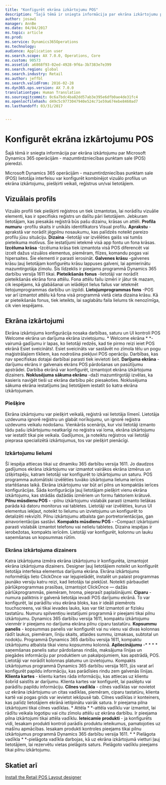 ```yaml
---
title: "Konfigurēt ekrāna izkārtojumu POS"
description: "Šajā tēmā ir sniegta informācija par ekrāna izkārtojumu par Microsoft Dynamics 365 operācijām - mazumtirdzniecības punktam sale (POS) pieredzi."
author: josaw1
manager: AnnBe
ms.date: 04/04/2017
ms.topic: article
ms.prod: 
ms.service: Dynamics365Operations
ms.technology: 
audience: Application user
ms.search.scope: AX 7.0.0, Operations, Core
ms.custom: 90573
ms.assetid: a6868f93-02ed-4928-9f6a-3b7383e7e399
ms.search.region: global
ms.search.industry: Retail
ms.author: jeffbl
ms.search.validFrom: 2016-02-28
ms.dyn365.ops.version: AX 7.0.0
translationtype: Human Translation
ms.sourcegitcommit: 0c6a7bdc4ba82dd57ab3e395e6dfb0ae4de31fc4
ms.openlocfilehash: d49c5c9773047940e524c71e59a674ebe8460ad7
ms.lasthandoff: 03/31/2017


---
```


# <a name="configure-screen-layouts-for-pos"></a>Konfigurēt ekrāna izkārtojumu POS

Šajā tēmā ir sniegta informācija par ekrāna izkārtojumu par Microsoft Dynamics 365 operācijām - mazumtirdzniecības punktam sale (POS) pieredzi.

Microsoft Dynamics 365 operācijām - mazumtirdzniecības punktam sale (POS) lietotāja interfeisu var konfigurēt kombinējot vizuālo profilus un ekrāna izkārtojumu, piešķirti veikali, reģistrus un/vai lietotājiem.

## <a name="visual-profile"></a>Vizuālais profils
Vizuālo profili tiek piešķirti reģistros un tiek izmantotas, lai norādītu vizuālie elementi, kas ir specifisks reģistrs un dalītu pāri lietotājiem. Jebkuram lietotājam, kas piesakās reģistrā būs pašu dizainu, krāsas un attēli. **Profila numuru** -profilu skaits ir unikāls identifikators Visual profilu. **Aprakstu** -aprakstā var norādīt jēgpilnu nosaukumu, kas palīdzēs noteikt pareizo profilu jūsu situāciju. **Dizaina** -lietotāji var izvēlēties gaišs vai tumšs pieteikuma motīvus. Šie iestatījumi ietekmē visā app fontu un fona krāsas. **Izcēluma krāsa** -Izcēluma krāsa tiek izmantota visā POS diferencēt vai izcelt dažus vizuālos elementus, piemēram, flīzes, komandu pogas vai hipersaites. Šie elementi ir parasti ierosināt. **Galvenes krāsu** -galvenes krāsu ļauj lietotājam konfigurētu krāsu lappuses galveni, lai apmierinātu mazumtirgotāja zīmolu. Šis līdzeklis ir pieejams programmā Dynamics 365 darbību versija 1611 tikai. **Pieteikšanās fonus** -lietotāji var norādīt pieteikšanās ekrāna fona attēlu. Fona attēlu failu izmēri ir jātur tik mazam, cik iespējams, kā glabāšanai un ielādējot lielus failus var ietekmēt lietojumprogrammas darbību un izpildi. **Lietojumprogrammas fons** -POS var arī izmantot attēlu kā fona visā programmā vietā cieta dizaina krāsu. Kā ar pieteikšanās fonus, tiek ieteikts, lai saglabātu faila lielums tik nenozīmīga, cik vien iespējams.

## <a name="screen-layouts"></a>Ekrāna izkārtojumi
Ekrāna izkārtojums konfigurācija nosaka darbības, saturu un UI kontroli POS Welcome ekrāna un darījuma ekrāna izvietojumu. * Welcome ekrāna * *-vairumā gadījumu ir lapas, ko lietotāji redzēs, kad tie pirmo reizi ieiet POS ekrānā Esiet sveicināts!. Esiet sveicināts var sastāvēt no zīmola tēlu un pogu maģistrālajiem tīkliem, kas nodrošina piekļuvi POS operāciju. Darbības, kas nav specifiskas dotajai darbībai parasti tiek ievietoti šeit. **Darījuma ekrāna** -darījumu ekrāns ir galvenais ekrāns POS pārdošanas un pasūtījumu apstrādei. Darbība ekrānā var konfigurēt, izmantojot ekrāna izkārtojuma dizainers. **Noklusējuma sākuma ekrānu** -daži mazumtirgotāji izvēlas, ka kasieris naviģēt tieši uz ekrāna darbību pēc piesakoties. Noklusējuma sākuma ekrāna iestatījums ļauj lietotājiem iestatīt šo katra ekrāna izkārtojumam.

### <a name="assignment"></a>Piešķire

Ekrāna izkārtojumu var piešķirt veikalā, reģistrā vai lietotāja līmenī. Lietotāja uzdevuma ignorē reģistru un glabāt norīkojumu, un ignorē reģistra uzdevums veikalu nodošanu. Vienkāršs scenārijs, kur visi lietotāji izmanto tādu pašu izkārtojumu neatkarīgi no reģistra vai loma, ekrāna izkārtojumu var iestatīt tikai pie veikala. Gadījumos, ja noteiktu reģistros vai lietotāji pieprasa specializētā izkārtojumus, tos var piešķirt pienācīgi.

### <a name="layout-sizes"></a>Izkārtojumu lielumi

Šī iespēja attiecas tikai uz dinamiku 365 darbību versija 1611. Jo daudzos gadījumos ekrāna izkārtojumu var izmantot vairākos ekrāna izmērus un izšķirtspēju, katram lietotāji var konfigurēt to izkārtojumu un saturu. POS programma automātiski izvēlēties tuvāko izkārtojuma lieluma ierīces startēšanas laikā. Ekrāna izkārtojumu var būt arī pilns un kompaktās ierīces konfigurācijas. Šāda konfigurācija ļauj lietotājam piešķirt vienu ekrāna izkārtojumu, kas strādās dažādās izmēriem un formu faktoriem krātuvē. **Pilnu mūsdienu POS -** -pilnu izkārtojumu vislabāk parasti izmanto lielākas parāda kā datoru monitorus vai tabletes. Lietotāji var izvēlēties, kurus UI elementus iekļaut, noteikt to lielumu un izvietojumu un konfigurēt to detalizēti rekvizīti. Pilnu izkārtojumu atbalsta gan portretorientācijas, gan ainavorientācijas sastāvi. **Kompakts mūsdienu POS -** -Compact izkārtojumi parasti vislabāk izmantot telefonu vai nelielu tabletes. Dizaina iespējas ir ierobežotas, kompakts ierīcēm. Lietotāji var konfigurēt, kolonnu un lauku saņemšanas un kopsummas rūtīm.

### <a name="screen-layout-designer"></a>Ekrāna izkārtojuma dizainers

Katra izkārtojuma izmēra ekrāna izkārtojumu ir konfigurēta, izmantojot ekrāna izkārtojuma dizainers. Designer ļauj lietotājiem noteikt un konfigurēt lietotāja interfeisa elementus darījuma ekrāna. Ekrāna izkārtojums noformētājs lieto ClickOnce var lejupielādēt, instalēt un palaist programmas jaunāko versiju katru reizi, kad lietotājs tai piekļūst. Noteikti pārbaudiet pārlūkprogrammas prasības, izmantojot ClickOnce — dažās pārlūkprogrammās, piemēram, hroma, pieprasīt paplašinājumi. **Ciparu** -numura paliktnis ir galvenā lietotāja ievadi POS darījumu ekrānā. To var konfigurēt, lai parādītu visu ekrāna bloks, kas ir ideāli piemērots touchscreens, vai tikai ievades lauks, kas var tikt izmantoti ar fizisku tastatūru. Numuru spilventiņu iestatījumi programmā ir pieejami tikai pilnu izkārtojumu. Dynamics 365 darbību versija 1611, kompaktu izkārtojumu vienmēr ir pieejams no darījuma ekrāna pilnu ciparu tastatūru. **Kopsummu panelis** - kopsummas panelis var konfigurēt vai nu vienu vai divas kolonnas rādīt laukus, piemēram, līniju skaits, atlaides summu, izmaksas, subtotal un nodokļu. Programmā Dynamics 365 darbību versija 1611, kompaktu izkārtojumu atbalsta tikai vienu kopsummu kolonnā. **Apliecinājumu** -* * * * saņemšanas panelis satur pārdošanas rindās, maksājuma līnijas un piegādes informāciju par produktiem un pakalpojumiem, kas apstrādā, POS. Lietotāji var norādīt kolonnas platumu un izvietojumu. Kompakts izkārtojumus programmā Dynamics 365 darbību versija 1611, jūs varat arī konfigurēt papildu informāciju, kas parādīsies rindu zem galvenās līnijas. **Klienta kartes** - klientu kartes rāda informāciju, kas attiecas uz klientu šobrīd saistīts ar darījumu. Klienta kartes var konfigurēt, lai paslēptu vai parādītu papildu informāciju. **Cilnes vadīkla** - cilnes vadīklas var novietot uz ekrāna izkārtojumu un citas vadīklas, piemēram, ciparu tastatūru, klienta kartē vai pogas grids var ievietot iekšpusē tab. Cilnes vadīklas ir konteiners, kas palīdz lietotājiem ekrānā ietilpinātu vairāk satura. Ir pieejama pilna izkārtojumi tikai cilnes vadīklas. * Attēla * *-attēla vadīklu var izmantot, lai rādītu veikala logotipu vai citu zīmolu attēlu uz ekrāna darbību. Ir pieejama pilna izkārtojumi tikai attēla vadīklu. **Ieteicamie produkti** - ja konfigurēts vidi, Iesakam produkti kontroli parādīs produktu ieteikumus, pamatojoties uz mašīnu apmācības. Iesakam produkti kontroles pieejams tikai pilnu izkārtojumus programmā Dynamics 365 darbību versija 1611. * * Pielāgota vadīkla * *-pielāgota vadīkla darbojas, kā uz ekrāna izkārtojumā vietturi ļauj lietotājiem, lai rezervētu vietas pielāgots saturs. Pielāgoto vadīklu pieejams tikai pilnu izkārtojumu.

<a name="see-also"></a>Skatiet arī
--------

[Install the Retail POS Layout designer](install-pos-layout-designer.md)


